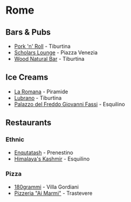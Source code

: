 # Rome

## Bars & Pubs

* [Pork 'n' Roll](https://goo.gl/maps/XjSUWyfAK387cwdz7) - Tiburtina
* [Scholars Lounge](https://goo.gl/maps/k6BWTGMU7qg4Lfoq9) - Piazza Venezia
* [Wood Natural Bar](https://woodnaturalbar.it/) - Tiburtina

## Ice Creams

* [La Romana](https://goo.gl/maps/1vzqz3tpPPWpZnAUA) - Piramide
* [Lubrano](https://goo.gl/maps/SwTQkrRf8jjozBJF6) - Tiburtina
* [Palazzo del Freddo Giovanni Fassi](https://g.page/Fassi1880?share) - Esquilino

## Restaurants

### Ethnic

* [Enqutatash](https://goo.gl/maps/dsVLVSS7LA9XwNZ57) - Prenestino
* [Himalaya's Kashmir](https://goo.gl/maps/z4YfojSywXf8FB3eA) - Esquilino

### Pizza

* [180grammi](https://goo.gl/maps/4SuwxiojF7w3twWe7) - Villa Gordiani
* [Pizzeria "Ai Marmi"](https://goo.gl/maps/9qys9ViYRAqTFcbbA) - Trastevere
